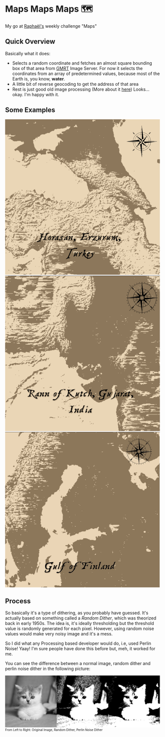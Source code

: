 # Maps Maps Maps 🗺

My go at [Raphaël's](https://twitter.com/sableRaph) weekly challenge "Maps"

## Quick Overview

Basically what it does:

-   Selects a random coordinate and fetches an almost square bounding box of that area from [GMRT](https://www.gmrt.org/services/index.php) Image Server. For now it selects the coordinates from an array of predetermined values, because most of the Earth is, you know, **water**.
-   A little bit of reverse geocoding to get the address of that area
-   Rest is just good old image processing (More about it [here](#process)) Looks... okay. I'm happy with it.

## Some Examples

![example-1](examples/example-1.png)
![example-2](examples/example-2.png)
![example-3](examples/example-3.png)

## Process

So basically it's a type of dithering, as you probably have guessed. It's actually based on something called a _Random Dither_, which was theorized back in early 1950s. The idea is, it's ideally thresholding but the threshold value is randomly generated for each pixel. However, using random noise values would make very noisy image and it's a mess.

So I did what any Processing based developer would do, i.e, used Perlin Noise! Yaay! I'm sure people have done this before but, meh, it worked for me.

You can see the difference between a normal image, random dither and perlin noise dither in the following picture:

![example](assets/example.png)
<sup><sup>From Left to Right: Original Image, Random Dither, Perlin Noise Dither</sup></sup>

